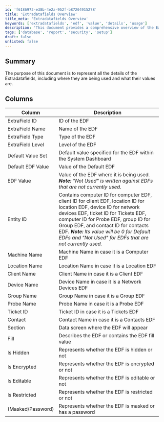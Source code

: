 ```yaml
---
id: 'f6186972-e38b-4e2a-952f-b87204915278'
title: 'Extradatafields Overview'
title_meta: 'Extradatafields Overview'
keywords: ['extradatafields', 'edf', 'value', 'details', 'usage']
description: 'This document provides a comprehensive overview of the Extradatafields (EDF), including their details, usage, and values within the system. It lists various attributes of the EDFs, such as ID, name, type, level, and associated values, along with notes on their usage status.'
tags: ['database', 'report', 'security', 'setup']
draft: false
unlisted: false
---
```


## Summary

The purpose of this document is to represent all the details of the Extradatafields, including where they are being used and what their values are.

## Columns

| Column                     | Description                                                                                      |
|---------------------------|--------------------------------------------------------------------------------------------------|
| ExtraField ID             | ID of the EDF                                                                                   |
| ExtraField Name           | Name of the EDF                                                                                 |
| ExtraField Type           | Type of the EDF                                                                                 |
| ExtraField Level          | Level of the EDF                                                                                |
| Default Value Set         | Default value specified for the EDF within the System Dashboard                                 |
| Default EDF Value         | Value of the Default EDF                                                                         |
| EDF Value                 | Value of the EDF where it is being used. <em><strong>Note:</strong> "Not Used" is written against EDFs that are not currently used.</em> |
| Entity ID                 | Contains computer ID for computer EDF, client ID for client EDF, location ID for location EDF, device ID for network devices EDF, ticket ID for Tickets EDF, computer ID for Probe EDF, group ID for Group EDF, and contact ID for contacts EDF. <em><strong>Note:</strong> Its value will be 0 for Default EDFs and "Not Used" for EDFs that are not currently used.</em> |
| Machine Name              | Machine Name in case it is a Computer EDF                                                      |
| Location Name             | Location Name in case it is a Location EDF                                                     |
| Client Name               | Client Name in case it is a Client EDF                                                         |
| Device Name               | Device Name in case it is a Network Devices EDF                                                |
| Group Name                | Group Name in case it is a Group EDF                                                           |
| Probe Name                | Probe Name in case it is a Probe EDF                                                            |
| Ticket ID                 | Ticket ID in case it is a Tickets EDF                                                            |
| Contact                   | Contact Name in case it is a Contacts EDF                                                       |
| Section                   | Data screen where the EDF will appear                                                            |
| Fill                      | Describes the EDF or contains the EDF fill value                                                |
| Is Hidden                 | Represents whether the EDF is hidden or not                                                     |
| Is Encrypted              | Represents whether the EDF is encrypted or not                                                  |
| Is Editable               | Represents whether the EDF is editable or not                                                   |
| Is Restricted             | Represents whether the EDF is restricted or not                                                 |
| (Masked/Password)         | Represents whether the EDF is masked or has a password                                          |

